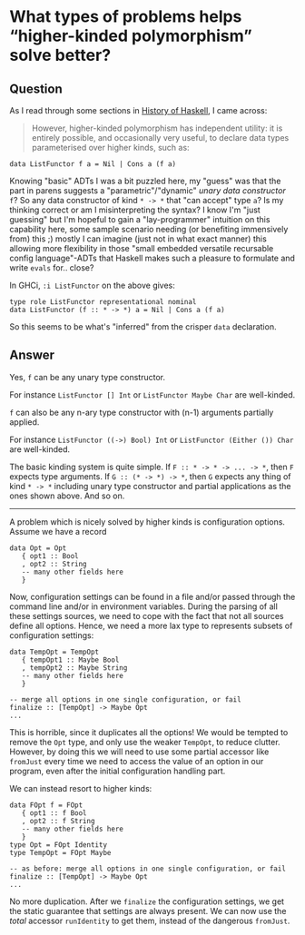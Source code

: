 
# What types of problems helps &#x201C;higher-kinded polymorphism&#x201D; solve better?

## Question
        
As I read through some sections in [History of Haskell](https://www.microsoft.com/en-us/research/wp-content/uploads/2016/07/history.pdf), I came across:

> However, higher-kinded polymorphism has independent utility: it is entirely possible, and occasionally very useful, to declare data types parameterised over higher kinds, such as:

    data ListFunctor f a = Nil | Cons a (f a)
    

Knowing "basic" ADTs I was a bit puzzled here, my "guess" was that the part in parens suggests a "parametric"/"dynamic" _unary data constructor_ `f`? So any data constructor of kind `* -> *` that "can accept" type `a`? Is my thinking correct or am I misinterpreting the syntax? I know I'm "just guessing" but I'm hopeful to gain a "lay-programmer" intuition on this capability here, some sample scenario needing (or benefiting immensively from) this ;) mostly I can imagine (just not in what exact manner) this allowing more flexibility in those "small embedded versatile recursable config language"-ADTs that Haskell makes such a pleasure to formulate and write `evals` for.. close?

In GHCi, `:i ListFunctor` on the above gives:

    type role ListFunctor representational nominal
    data ListFunctor (f :: * -> *) a = Nil | Cons a (f a)
    

So this seems to be what's "inferred" from the crisper `data` declaration.

## Answer
        
Yes, `f` can be any unary type constructor.

For instance `ListFunctor [] Int` or `ListFunctor Maybe Char` are well-kinded.

`f` can also be any n-ary type constructor with (n-1) arguments partially applied.

For instance `ListFunctor ((->) Bool) Int` or `ListFunctor (Either ()) Char` are well-kinded.

The basic kinding system is quite simple. If `F :: * -> * -> ... -> *`, then `F` expects type arguments. If `G :: (* -> *) -> *`, then `G` expects any thing of kind `* -> *` including unary type constructor and partial applications as the ones shown above. And so on.

* * *

A problem which is nicely solved by higher kinds is configuration options. Assume we have a record

    data Opt = Opt 
       { opt1 :: Bool
       , opt2 :: String
       -- many other fields here
       }
    

Now, configuration settings can be found in a file and/or passed through the command line and/or in environment variables. During the parsing of all these settings sources, we need to cope with the fact that not all sources define all options. Hence, we need a more lax type to represents subsets of configuration settings:

    data TempOpt = TempOpt 
       { tempOpt1 :: Maybe Bool
       , tempOpt2 :: Maybe String
       -- many other fields here
       }
    
    -- merge all options in one single configuration, or fail
    finalize :: [TempOpt] -> Maybe Opt
    ...
    

This is horrible, since it duplicates all the options! We would be tempted to remove the `Opt` type, and only use the weaker `TempOpt`, to reduce clutter. However, by doing this we will need to use some partial accessor like `fromJust` every time we need to access the value of an option in our program, even after the initial configuration handling part.

We can instead resort to higher kinds:

    data FOpt f = FOpt 
       { opt1 :: f Bool
       , opt2 :: f String
       -- many other fields here
       }
    type Opt = FOpt Identity
    type TempOpt = FOpt Maybe
    
    -- as before: merge all options in one single configuration, or fail
    finalize :: [TempOpt] -> Maybe Opt
    ...
    

No more duplication. After we `finalize` the configuration settings, we get the static guarantee that settings are always present. We can now use the _total_ accessor `runIdentity` to get them, instead of the dangerous `fromJust`.
